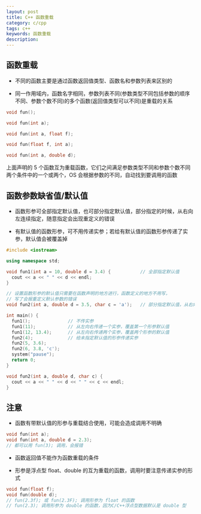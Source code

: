 ```yaml
---
layout: post
title: C++ 函数重载
category: c/cpp
tags: c++
keywords: 函数重载
description:
---
```


## 函数重载

- 不同的函数主要是通过函数返回值类型、函数名和参数列表来区别的

- 同一作用域内，函数名字相同，参数列表不同(参数类型不同包括参数的顺序不同、参数个数不同)的多个函数(返回值类型可以不同)是重载的关系

```cpp
void fun();

void fun(int a);

void fun(int a, float f);

void fun(float f, int a);

void fun(int a, double d);
```

上面声明的 5 个函数互为重载函数，它们之间满足参数类型不同和参数个数不同两个条件中的一个或两个，OS 会根据参数的不同，自动找到要调用的函数

## 函数参数缺省值/默认值

- 函数形参可全部指定默认值，也可部分指定默认值，部分指定的时候，从右向左连续指定，随意指定会出现重定义的错误

- 有默认值的函数形参，可不用传递实参；若给有默认值的函数形参传递了实参，默认值会被覆盖掉

```cpp
#include <iostream>

using namespace std;

void fun1(int a = 10, double d = 3.4) {           // 全部指定默认值
  cout << a << " " << d << endl;
}

// 设置函数形参的默认值只需要在函数声明的地方进行，函数定义的地方不用写，
// 写了会报重定义默认参数的错误
void fun2(int a, double d = 3.5, char c = 'a');   // 部分指定默认值，从右向左

int main() {
  fun1();              // 不传实参
  fun1(11);            // 从左向右传递一个实参，覆盖第一个形参默认值
  fun1(12, 13.4);      // 从左向右传递两个实参，覆盖两个形参的默认值
  fun2(4);             // 给未指定默认值的形参传递实参
  fun2(5, 3.6);
  fun2(6, 3.8, 'c');
  system("pause");
  return 0;
}

void fun2(int a, double d, char c) {
  cout << a << " " << d << " " << c << endl;
}
```

## 注意

- 函数有带默认值的形参与重载结合使用，可能会造成调用不明确

```cpp
void fun(int a);
void fun(int a, double d = 2.3);
// 都可以用 fun(3); 调用，会报错
```

- 函数返回值不能作为函数重载的条件

- 形参是浮点型 float、double 的互为重载的函数，调用时要注意传递实参的形式

```cpp
void fun(float f);
void fun(double d);
// fun(2.3f); 或 fun(2.3F); 调用形参为 float 的函数
// fun(2.3); 调用形参为 double 的函数，因为C/C++浮点型数据默认是 double 型
```